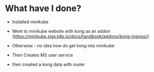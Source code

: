# What have I done?
- Installed minikube
- Went to minikube website with kong as an addon (https://minikube.sigs.k8s.io/docs/handbook/addons/kong-ingress/)
- Otherwise - no idea how do get kong into minikube

- Then Creates MS user service
- then created a kong data with router